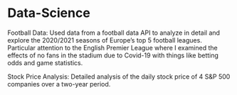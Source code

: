 # Data-Science
Football Data:
Used data from a football data API to analyze in detail and explore the 2020/2021 seasons of Europe’s top 5 football leagues. Particular attention to the English Premier League where I examined the effects of no fans in the stadium due to Covid-19 with things like betting odds and game statistics.

Stock Price Analysis:
Detailed analysis of the daily stock price of 4 S&P 500 companies over a two-year period.
